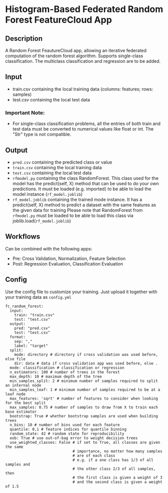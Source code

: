 # Histogram-Based Federated Random Forest FeatureCloud App

## Description
A Random Forest FeautureCloud app, allowing an iterative federated computation of the random forest algorithm.
Supports single-class classification. The multiclass classification and regression are to be added. 

## Input
- train.csv containing the local training data (columns: features; rows: samples)
- test.csv containing the local test data
### Important Note:
- For single-class classification problems, all the entries of both train and test data must be converted to numerical values like float or int. The "Str" type is not compatible. 


## Output
- `pred.csv` containing the predicted class or value 
- `train.csv` containing the local training data
- `test.csv` containing the local test data
- `rfmodel.py` containing the class RandomForest. 
  This class used for the model has the predict(self, X) method that can be used 
  to do your own predictions. It must be loaded (e.g. imported) to be able to
  load the model instance (`rf_model.joblib`)
- `rf_model.joblib` containing the trained mode instance. It has a predict(self, X)
  method to predict a dataset with the same features as the given data for training
  Please note that RandomForest from `rfmodel.py` must be loaded to be able to
  load this class via joblib.load(`rf_model.joblib`)

## Workflows
Can be combined with the following apps:
- Pre: Cross Validation, Normalization, Feature Selection
- Post: Regression Evaluation, Classification Evaluation

## Config
Use the config file to customize your training. Just upload it together with your training data as `config.yml`
```
fc_random_forest:
  input:
    train: "train.csv"
    test: "test.csv"
  output:
    pred: "pred.csv"
    test: "test.csv"
  format:
    sep: ","
    label: "target"
  split:
    mode: directory # directory if cross validation was used before, else file
    dir: data # data if cross validation app was used before, else .
  mode: classification # classification or regression
  n_estimators: 100 # number of trees in the forest
  max_depth: 10 # maximum depth of the tree
  min_samples_split: 2 # minimum number of samples required to split an internal node
  min_samples_leaf: 1 # minimum number of samples required to be at a leaf node
  max_features: 'sqrt' # number of features to consider when looking for the best split
  max_samples: 0.75 # number of samples to draw from X to train each base estimator
  bootstrap: True # whether bootstrap samples are used when building trees
  n_bins: 10 # number of bins used for each feature
  quantile: 0,1 # feature indices for quantile binning
  random_state: 42 # random state for reproducibility
  oob: True # use out-of-bag error to weight decision trees
  use_weighted_classes: False # if set to True, all classes are given the same 
                              # importance, no matter how many samples 
                              # are of each class
                              # e.g. if a one class has 1/3 of all samples and
                              # the other class 2/3 of all samples, then
                              # the first class is given a weight of 3
                              # and the second class is given a weight of 1.5
```
